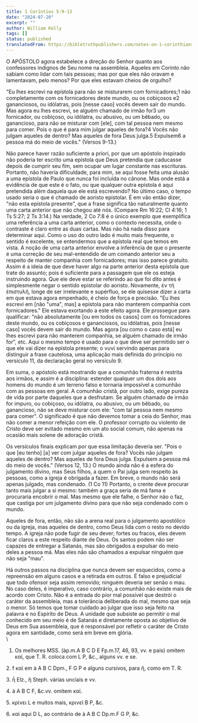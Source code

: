 ```yaml
---
title: 1 Coríntios 5:9-13
date: "2024-07-20"
excerpt: ""
author: William Kelly
tags: []
status: published
translatedFrom: https://bibletruthpublishers.com/notes-on-1-corinthians-5-9-13/william-kelly-wk/w-kelly/lac143246-lub-16164-5
---
```


O APÓSTOLO agora estabelece a direção do Senhor quanto aos confessores
indignos de Seu nome na assembleia. Aqueles em Corinto não sabiam como
lidar com tais pessoas; mas por que eles não oravam e lamentavam, pelo
menos? Por que eles estavam cheios de orgulho?

"Eu lhes escrevi na epístola para não se misturarem com fornicadores;1
não completamente com os fornicadores deste mundo, ou os cobiçosos e2
gananciosos, ou idólatras, pois \[nesse caso\] vocês devem sair do
mundo. Mas agora eu lhes escrevi, se alguém chamado de irmão for3 um
fornicador, ou cobiçoso, ou idólatra, ou abusivo, ou um bêbado, ou
ganancioso, para não se misturar com \[ele\], com tal pessoa nem mesmo
para comer. Pois o que é para mim julgar aqueles de fora?4 Vocês não
julgam aqueles de dentro? Mas aqueles de fora Deus julga.5 Expulsem6 a
pessoa má do meio de vocês." (Versos 9-13.)

Não parece haver razão suficiente a priori, por que um apóstolo
inspirado não poderia ter escrito uma epístola que Deus pretendia que
caducasse depois de cumprir seu fim, sem ocupar um lugar constante nas
escrituras. Portanto, não haveria dificuldade, para mim, se aqui fosse
feita uma alusão a uma epístola de Paulo que nunca foi incluída no
cânone. Mas onde está a evidência de que este é o fato, ou que qualquer
outra epístola é aqui pretendida além daquela que ele está escrevendo?
No último caso, o tempo usado seria o que é chamado de aoristo
epistolar. É em vão então dizer, "não esta epístola presente", que a
frase significa tão naturalmente quanto uma carta anterior que não
chegou até nós. (Compare Rm 16:22; Cl 4:16; 1 Ts 5:27; 2 Ts 3:14.) Na
verdade, 2 Co 7:8 é o único exemplo que exemplifica uma referência a uma
carta anterior, como o contexto necessita, onde o contraste é claro
entre as duas cartas. Mas não há nada disso para determinar aqui. Como o
uso do outro lado é muito mais frequente, o sentido é excelente, se
entendermos que a epístola real que temos em vista. A noção de uma carta
anterior envolve a inferência de que o presente é uma correção de seu
mal-entendido de um comando anterior seu a respeito de manter companhia
com fornicadores; mas isso parece gratuito. Assim é a ideia de que deve
haver algo na parte anterior desta epístola que trate do assunto; pois é
suficiente para a passagem que ele os esteja instruindo agora. Que ele
deve estar se referindo ao que foi dito antes é simplesmente negar o
sentido epistolar do aoristo. Novamente, ἐν τῆ ἐπιστυλῆ, longe de ser
irrelevante e supérfluo, se ele quisesse dizer a carta em que estava
agora empenhado, é cheio de força e precisão. "Eu lhes escrevi em \[não
"uma", mas\] a epístola para não manterem companhia com fornicadores."
Ele estava exortando a este efeito agora. Ele prossegue para qualificar:
"não absolutamente \[ou em todos os casos\] com os fornicadores deste
mundo, ou os cobiçosos e gananciosos, ou idólatras, pois \[nesse caso\]
vocês devem sair do mundo. Mas agora \[ou como o caso está\] eu lhes
escrevi para não manterem companhia, se alguém chamado de irmão for",
etc. Aqui o mesmo tempo é usado para o que deve ser permitido ser o que
ele vai dizer na epístola presente; o νυνί servindo apenas para
distinguir a frase cautelosa, uma aplicação mais definida do princípio
no versículo 11, da declaração geral no versículo 9.

Em suma, o apóstolo está mostrando que a comunhão fraterna é restrita
aos irmãos, e assim é a disciplina: estender qualquer um dos dois aos
homens do mundo é um terreno falso e tornaria impossível a comunhão com
as pessoas em geral. A comunhão cristã, por outro lado, exige pureza de
vida por parte daqueles que a desfrutam. Se alguém chamado de irmão for
impuro, ou cobiçoso, ou idólatra, ou abusivo, ou um bêbado, ou
ganancioso, não se deve misturar com ele: "com tal pessoa nem mesmo para
comer". O significado é que não devemos tomar a ceia do Senhor, mas não
comer a menor refeição com ele. O professor corrupto ou violento de
Cristo deve ser evitado mesmo em um ato social comum, não apenas na
ocasião mais solene de adoração cristã.

Os versículos finais explicam por que essa limitação deveria ser. "Pois
o que \[eu tenho\] \[a\] ver com julgar aqueles de fora? Vocês não
julgam aqueles de dentro? Mas aqueles de fora Deus julga. Expulsem a
pessoa má do meio de vocês." (Versos 12, 13.) O mundo ainda não é a
esfera do julgamento divino, mas Seus filhos, a quem o Pai julga sem
respeito às pessoas, como a igreja é obrigada a fazer. Em breve, o mundo
não será apenas julgado, mas condenado. (1 Co 11) Portanto, o crente
deve procurar tanto mais julgar a si mesmo: também a graça seria de má
fama e procuraria encobrir o mal. Mas mesmo que ele falhe, o Senhor não
o faz, que castiga por um julgamento divino para que não seja condenado
com o mundo.

Aqueles de fora, então, não são a arena real para o julgamento
apostólico ou da igreja, mas aqueles de dentro, como Deus lida com o
resto no devido tempo. A igreja não pode fugir de seu dever; fortes ou
fracos, eles devem ficar claros a este respeito diante de Deus. Os
santos podem não ser capazes de entregar a Satanás, mas são obrigados a
expulsar do meio deles a pessoa má. Mas eles não são chamados a expulsar
ninguém que não seja "mau".

Há outros passos na disciplina que nunca devem ser esquecidos, como a
repreensão em alguns casos e a retirada em outros. É falso e prejudicial
que todo ofensor seja assim removido; ninguém deveria ser senão o mau.
No caso deles, é imperativo, caso contrário, a comunhão não existe mais
de acordo com Cristo. Não é a entrada do pior mal possível que destrói o
caráter da assembleia, mas a tolerância deliberada do mal, mesmo que
seja o menor. Só temos que tomar cuidado ao julgar que isso seja feito
na palavra e no Espírito de Deus. A unidade que subsiste ao permitir o
mal conhecido em seu meio é de Satanás e diretamente oposta ao objetivo
de Deus em Sua assembleia, que é responsável por refletir o caráter de
Cristo agora em santidade, como será em breve em glória.\
\

1. Os melhores MSS. (àp.m.A B C D E Fp.m.17, 46, 93, vv. e pais) omitem
   καί, que T. R. coloca com L P, &c., alguns vv. e se.

2\. f καί em à A B C Dpm., F G P e alguns cursivos, para ἥ, como em T.
R.

3\. ἦ Elz., ἥ Steph. várias unciais e vv.

4\. à A B C F, &c.vv. omitem καί.

5\. κρίνει L e muitos mais, κρινεῖ B P, &c.

6\. καἰ aqui D L, ao contrário de à A B C Dp.m.F G P, &c.
